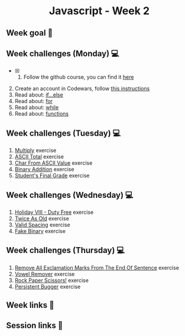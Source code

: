 <h1 align="center">Javascript - Week 2</h1>

## Week goal 🏁

## Week challenges (Monday) 💻

- [x] 1. Follow the github course, you can find it [here](https://www.udacity.com/course/version-control-with-git--ud123)
2. Create an account in Codewars, follow [this instructions](./_create_account_codewars/)
3. Read about: [if...else](https://developer.mozilla.org/en-US/docs/Web/JavaScript/Reference/Statements/if...else)
4. Read about: [for](https://developer.mozilla.org/en-US/docs/Web/JavaScript/Reference/Statements/for)
5. Read about: [while](https://developer.mozilla.org/en-US/docs/Web/JavaScript/Reference/Statements/while)
6. Read about: [functions](https://developer.mozilla.org/en-US/docs/Web/JavaScript/Reference/Statements/function)

## Week challenges (Tuesday) 💻

1. [Multiply](./exercises/e00/desc) exercise
2. [ASCII Total](./exercises/e01/desc) exercise
3. [Char From ASCII Value](./exercises/e02/desc) exercise
4. [Binary Addition](./exercises/e03/desc) exercise
5. [Student's Final Grade](./exercises/e04/desc) exercise

## Week challenges (Wednesday) 💻

1. [Holiday VIII - Duty Free](./exercises/e05/desc) exercise
2. [Twice As Old](./exercises/e06/desc) exercise
3. [Valid Spacing](./exercises/e07/desc) exercise
4. [Fake Binary](./exercises/e08/desc) exercise

## Week challenges (Thursday) 💻

1. [Remove All Exclamation Marks From The End Of Sentence](./exercises/e09/desc) exercise
2. [Vowel Remover](./exercises/e10/desc) exercise
3. [Rock Paper Scissors!](./exercises/e11/desc) exercise
4. [Persistent Bugger](./exercises/e12/desc) exercise

## Week links 🔗

## Session links 🔗

